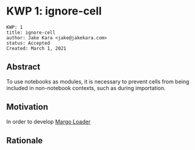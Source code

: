 # KWP 1: ignore-cell

```yaml:meta
KWP: 1
title: ignore-cell
author: Jake Kara <jake@jakekara.com>
status: Accepted
Created: March 1, 2021
```

## Abstract

To use notebooks as modules, it is necessary to prevent cells from being included in non-notebook contexts, such as during importation.

## Motivation

In order to develop [Margo Loader]()

## Rationale

